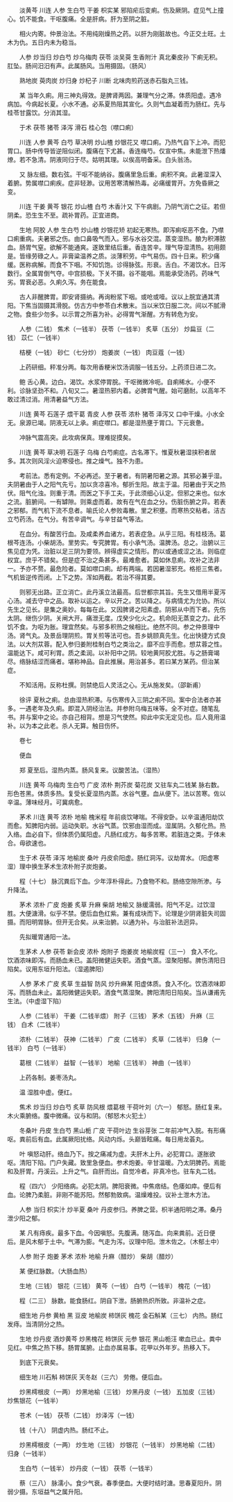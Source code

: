 <!-- { "loadSidebar": true } -->
　　淡黄芩 川连 人参 生白芍 干姜 枳实某 邪陷疟后变痢。伤及厥阴。症见气上撞心。饥不能食。干呕腹痛。全是肝病。肝为至阴之脏。

　　相火内寄。仲景治法。不用纯刚燥热之药。以肝为刚脏故也。今正交土旺。土木为仇。五日内未为稳当。

　　人参 炒当归 炒白芍 炒乌梅肉 茯苓 淡吴萸 生香附汁 真北秦皮孙 下痢无积。肛坠。肠间汨汨有声。此属肠风。当用摄固。（肠风）

　　熟地炭 萸肉炭 炒归身 炒杞子 川断 北味肉煎药送赤石脂丸三钱。

　　某 当年久痢。用三神丸得效。是脾肾两因。兼理气分之滞。体质阳虚。遇冷病加。今病起长夏。小水不通。必系夏热阻其宣化。久则气血凝着而为肠红。先与桂苓甘露饮。分消其湿。

　　于术 茯苓 猪苓 泽泻 滑石 桂心包（噤口痢）

　　川连 人参 黄芩 白芍 草决明 炒山楂 炒银花又 噤口痢。乃热气自下上冲。而犯胃口。肠中传导皆逆阻似闭。腹痛在下尤甚。香连梅芍。仅宣中焦。未能泄下热燔燎。若不急清。阴液同归于尽。姑明其理。以俟高明备采。白头翁汤。

　　又 脉左细。数右弦。干呕不能纳谷。腹痛里急后重。痢积不爽。此暑湿深入着腑。势属噤口痢疾。症非轻渺。议用苦寒清解热毒。必痛缓胃开。方免昏厥之变。

　　川连 干姜 黄芩 银花 炒山楂 白芍 木香汁又 下午病剧。乃阴气消亡之征。若但阴柔。恐生生不至。疏补胃药。正宜进商。

　　生地 阿胶 人参 生白芍 炒山楂 炒银花矫 初起无寒热。即泻痢呕恶不食。乃噤口痢重病。夫暑邪之伤。由口鼻吸气而入。邪与水谷交混。蒸变湿热。酿为积滞脓血。肠胃气窒。欲解不能通爽。遂致里结后重。香连苦辛。理气导湿清热。初用颇是。皆缘劳碌之人。非膏粱温养之质。淡薄积劳。中气易伤。四十日来。积少痛缓。医称病解。而食不下咽。不知饥饱。诊得脉弦。形衰。舌白。不渴饮水。日泻数行。全属胃倒气夺。中宫损极。下关不摄。谷不能咽。焉能承受汤药。药味气劣。胃衰必恶。久痢久泻。务在能食。

　　古人非醒脾胃。即安肾摄纳。再询粉浆下咽。或呛或噎。议以上脘宜通其清阳。下焦当固摄其滑脱。仿古方中参苓白术散末。当以米饮日服二次。间以不腻滑之物。食些少勿多。以示胃之所喜为补。必得胃气渐醒。方有转危为安。

　　人参（二钱） 焦术（一钱半） 茯苓（一钱半） 炙草（五分） 炒扁豆（二钱） 苡仁（一钱半）

　　桔梗（一钱） 砂仁（七分炒） 炮姜炭（一钱） 肉豆蔻（一钱）

　　上药研细。秤准分两。每次用香粳米饮汤调服一钱五分。上药须日进二次。

　　鲍 舌心黄。边白。渴饮。水浆停胃脘。干呕微微冷呃。自痢稀水。小便不利。诊脉坚劲不和。八旬又二。暑湿热邪内着。必脾胃气醒。始可磨耐。以高年不敢过清过消。用清暑益气方法。

　　川连 黄芩 石莲子 煨干葛 青皮 人参 茯苓 浓朴 猪苓 泽泻又 口中干燥。小水全无。泉源已竭。阴液无以上承。痢症噤口。都是湿热壅于胃口。下元衰惫。

　　冲脉气震高突。此攻病保真。理难捉摸矣。

　　川连 黄芩 草决明 石莲子 乌梅 白芍痢症。古名滞下。惟夏秋暑湿挟积者居多。其次则风淫火迫寒侵也。推之燥气。独不为患。

　　考前法。悉有定例。不必再述。至于暑者。有阴暑阳暑之源。其邪必兼乎湿。夫阴暑由于人之阳气先亏。加以贪凉喜冷。郁折生阳。故主于温。阳暑由于天之热伏。阻气化浊。则重于清。而医之下手工夫。于此须细心认定。但邪之来也。似水之流。脏腑间。一有罅隙。则乘虚而着。故有在气在血之分。伤脏伤腑之异。若表之邪郁。而气机下流不息者。喻氏论人参败毒散。里之积壅。而寒热交粘者。洁古立芍药汤。在气分。有苦辛调气。与辛甘益气等法。

　　在血分。有酸苦行血。及咸柔养血诸方。若表症急。从乎三阳。有桂枝汤。葛根芩连汤。小柴胡汤。里势实。专究脾胃。有小承气汤。温脾汤。总之。治腑以三焦见症为凭。治脏以足三阴为要领。辨得虚实之情形。酌以或通或涩之法。则临症权宜。庶乎不错矣。但是症不治之条甚多。最难愈者。莫如休息痢。攻补之法非一。予亦不赘。最危险者。莫如噤口痢。却有两端。若因暑湿邪充。格拒三焦者。气机皆逆传而闭。上下之势。浑如两截。若治不得其要。

　　则邪无出路。正立消亡。此丹溪立法最高。后世都宗其旨。先生又借用半夏泻心汤。减去守中之品。取补以运之。辛以开之。苦以降之。与病情尤为允协。所以先生之见长。是集之奥妙。每每在此。又因脾肾之阳素虚。阴邪从中而下者。先伤太阴。继伤少阴。关闸大开。痛泄无度。戊癸少化火之。机命阳无蒸变之力。此不饥不食。为呕为胀。理宜然矣。与邪多积热之候相比。绝然不同。参之仲景理中汤。肾气丸。及景岳理阴煎。胃关煎等法可也。吾乡姚颐真先生。化出快捷方式良法。以大剂苁蓉。配入参归姜附桂制白芍之类治之。靡不应手而愈。想苁蓉之性。温能达下。咸可利胃。质之柔润。以补阳中之阴。较地黄阿胶尤胜。与之肠膏竭尽。络脉结涩而痛者。堪称神品。自此推展。用治甚多。若曰某方某药。但治某症。

　　不知活用。反称杜撰。则禁绝后人灵活之心。无从施发矣。（邵新甫）

　　徐评 夏秋之痢。总由湿热积滞。与伤寒传入三阴之痢不同。案中合法者亦甚多。一遇老年及久痢。即混入阴经治法。并参附乌梅五味等。全不对症。随笔乱书。并与案中之论。亦自己相背。想是习气使然。抑此中实无定见也。后人竟用温补。以为本之此老。杀人无算。触目伤怀。

　　卷七

　　便血

　　郑 夏至后。湿热内蒸。肠风复来。议酸苦法。（湿热）

　　川连 黄芩 乌梅肉 生白芍 广皮 浓朴 荆芥炭 菊花炭 又驻车丸二钱某 脉右数。形色苍黑。体质多热。复受长夏湿热内蒸。水谷气壅。血从便下。法以苦寒。佐以辛温。薄味经月。可冀病愈。

　　茅术 川连 黄芩 浓朴 地榆 槐米程 年前痰饮哮喘。不得安卧。以辛温通阳劫饮而愈。知脾阳内弱。运动失职。水谷气蒸。饮邪由湿而成。湿属阴。久郁化热。热入络。血必自下。但体质仍属阳虚。凡肠红成方。每多苦寒。若脏连之类。于体未合。毋欲速也。

　　生于术 茯苓 泽泻 地榆炭 桑叶 丹皮俞阳虚。肠红洞泻。议劫胃水。（阳虚寒湿）理中换生茅术生浓朴附子炭炮姜。

　　程（十七） 脉沉粪后下血。少年淳朴得此。乃食物不和。肠络空隙所渗。与升降法。

　　茅术 浓朴 广皮 炮姜 炙草 升麻 柴胡 地榆又 脉缓濡弱。阳气不足。过饮湿胜。大便溏滑。似乎不禁。便后血色红紫。兼有成块而下。论理是少阴肾脏失司固摄。而阳明胃脉。但开无合矣。从来治腑。以通为补。与治脏补法迥异。

　　先拟暖胃通阳一法。

　　生茅术 人参 茯苓 新会皮 浓朴 炮附子 炮姜炭 地榆炭程（三一） 食入不化。饮酒浓味即泻。而肠血未已。盖阳微健运失职。酒食气蒸。湿聚阳郁。脾伤清阳日陷矣。议用东垣升阳法。（湿遏脾阳）

　　人参 茅术 广皮 炙草 生益智 防风 炒升麻某 阳虚体质。食入不化。饮酒浓味即泻。而肠血未止。盖阳微健运失职。酒食气蒸湿聚。脾阳清阳日陷矣。当从谦甫先生法。（中虚湿下陷）

　　人参（二钱半） 干姜（二钱半煨） 附子（三钱） 茅术（五钱） 升麻（三钱） 白术（二钱半）

　　浓朴（二钱半） 茯神（二钱半） 广皮（二钱半） 炙草（二钱半） 归身（一钱半） 白芍（一钱半）

　　葛根（二钱半） 益智（一钱半） 地榆（三钱半） 神曲（一钱半）

　　上药各制。姜枣汤丸。

　　温 湿胜中虚。便红。

　　焦术 炒当归 炒白芍 炙草 防风根 煨葛根 干荷叶刘（六一） 郁怒。肠红复来。木火乘腑络。腹中微痛。议与和阴。（郁怒木火犯土）

　　冬桑叶 丹皮 生白芍 黑山栀 广皮 干荷叶边 生谷芽张 二年前冲气入脘。有形痛呕。粪前后有血。此属厥阳扰络。风动内烁。头巅皆眩痛。每日用龙荟丸。

　　叶 嗔怒动肝。络血乃下。按之痛减为虚。夫肝木上升。必犯胃口。遂胀欲呕。清阳下陷。门户失藏。致里急便血。参术炮姜。辛甘温暖。乃太阴脾药。焉能和及肝胃。丹溪云。上升之气。自肝而出。自觉冷者。非真冷也。驻车丸二钱。

　　程（四六） 少阳络病。必犯太阴。脾阳衰微。中焦痞结。色痿如瘁。便后有血。论脾乃柔脏。非刚不能苏阳。然郁勃致病。温燥难投。议补土泄木方法。

　　人参 当归 枳实汁 炒半夏 桑叶 丹皮参归。养脾之营。枳半通阳明之滞。桑丹泄少阳之郁。

　　某 凡有痔疾。最多下血。今因嗔怒。先腹满。随泻血。向来粪前。近日便后。是风木郁于土中。气滞为膨。气走为泻。议理中阳。泄木佐之。（木郁土中）

　　人参 附子 炮姜 茅术 浓朴 地榆 升麻（醋炒） 柴胡（醋炒）

　　某 便红脉数。（大肠血热）

　　生地（三钱） 银花（三钱） 黄芩（一钱） 白芍（一钱半） 槐花（一钱）

　　程（二三） 脉数。能食肠红。阴自下泄。肠腑热炽所致。非温补之症。

　　细生地 丹参 黄柏 黑 豆皮 地榆炭 柿饼灰 槐花 金石斛某（三七） 内热。肠红发痔。当清阴分之热。

　　生地 炒丹皮 酒炒黄芩 炒黑槐花 柿饼灰 元参 银花 黑山栀汪 嗽血已止。粪中见红。中焦之热下移。肠胃属腑。止血亦属易事。花甲以外年岁。热移入下。

　　到底下元衰矣。

　　细生地 川石斛 柿饼灰 天冬赵（三六） 劳倦。便后血。

　　炒黑樗根皮（一两） 炒黑地榆（三钱） 炒黑丹皮（一钱） 五加皮（三钱） 炒焦银花（一钱半）

　　苍术（一钱） 茯苓（二钱） 炒泽泻（一钱）

　　钱（十八） 阴虚内热。肠红不止。

　　炒黑樗根皮（一两） 炒生地（三钱） 炒银花（一钱半） 炒黑地榆（二钱） 归身（一钱半）

　　生白芍（一钱半） 炒丹皮（一钱） 茯苓（一钱半）

　　蔡（三八） 脉濡小。食少气衰。春季便血。大便时结时溏。思春夏阳升。阴弱少摄。东垣益气之属升阳。

